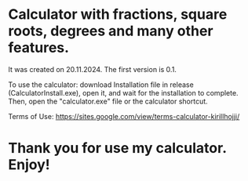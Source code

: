 # Calculator with fractions, square roots, degrees and many other features.
It was created on 20.11.2024. The first version is 0.1.

To use the calculator: download  Installation file in release (CalculatorInstall.exe), open it, and wait for the installation to complete. Then, open the "calculator.exe" file or the calculator shortcut.

Terms of Use: https://sites.google.com/view/terms-calculator-kirillhojji/

# Thank you for use my calculator. Enjoy!
